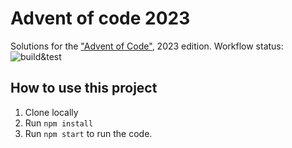 # Advent of code 2023

Solutions for the ["Advent of Code"](https://adventofcode.com/), 2023 edition.
Workflow status: ![build&test](https://github.com/dplaton/aoc2023/actions/workflows/node.js.yml/badge.svg)

## How to use this project

1. Clone locally
2. Run `npm install`
3. Run `npm start` to run the code. 
